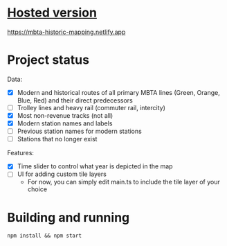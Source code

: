 # [Hosted version](https://mbta-historic-mapping.netlify.app)
https://mbta-historic-mapping.netlify.app

# Project status
Data:
- [x] Modern and historical routes of all primary MBTA lines (Green, Orange, Blue, Red) and their direct predecessors
- [ ] Trolley lines and heavy rail (commuter rail, intercity)
- [x] Most non-revenue tracks (not all)
- [x] Modern station names and labels
- [ ] Previous station names for modern stations
- [ ] Stations that no longer exist

Features:
- [x] Time slider to control what year is depicted in the map
- [ ] UI for adding custom tile layers
  - For now, you can simply edit main.ts to include the tile layer of your choice

# Building and running

`npm install && npm start`